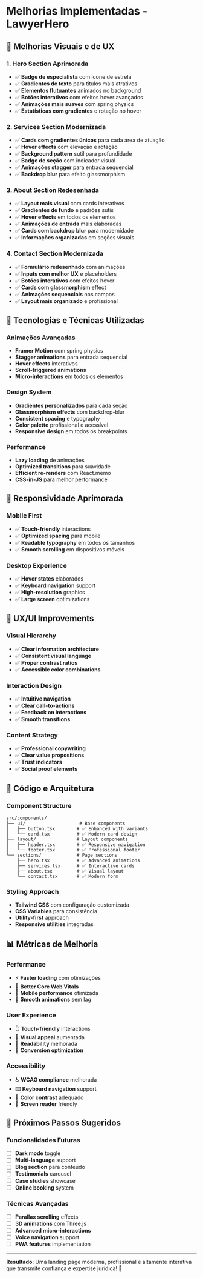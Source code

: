 # Melhorias Implementadas - LawyerHero

## 🎨 **Melhorias Visuais e de UX**

### **1. Hero Section Aprimorada**
- ✅ **Badge de especialista** com ícone de estrela
- ✅ **Gradientes de texto** para títulos mais atrativos
- ✅ **Elementos flutuantes** animados no background
- ✅ **Botões interativos** com efeitos hover avançados
- ✅ **Animações mais suaves** com spring physics
- ✅ **Estatísticas com gradientes** e rotação no hover

### **2. Services Section Modernizada**
- ✅ **Cards com gradientes únicos** para cada área de atuação
- ✅ **Hover effects** com elevação e rotação
- ✅ **Background pattern** sutil para profundidade
- ✅ **Badge de seção** com indicador visual
- ✅ **Animações stagger** para entrada sequencial
- ✅ **Backdrop blur** para efeito glassmorphism

### **3. About Section Redesenhada**
- ✅ **Layout mais visual** com cards interativos
- ✅ **Gradientes de fundo** e padrões sutis
- ✅ **Hover effects** em todos os elementos
- ✅ **Animações de entrada** mais elaboradas
- ✅ **Cards com backdrop blur** para modernidade
- ✅ **Informações organizadas** em seções visuais

### **4. Contact Section Modernizada**
- ✅ **Formulário redesenhado** com animações
- ✅ **Inputs com melhor UX** e placeholders
- ✅ **Botões interativos** com efeitos hover
- ✅ **Cards com glassmorphism** effect
- ✅ **Animações sequenciais** nos campos
- ✅ **Layout mais organizado** e profissional

## 🚀 **Tecnologias e Técnicas Utilizadas**

### **Animações Avançadas**
- **Framer Motion** com spring physics
- **Stagger animations** para entrada sequencial
- **Hover effects** interativos
- **Scroll-triggered animations**
- **Micro-interactions** em todos os elementos

### **Design System**
- **Gradientes personalizados** para cada seção
- **Glassmorphism effects** com backdrop-blur
- **Consistent spacing** e typography
- **Color palette** profissional e acessível
- **Responsive design** em todos os breakpoints

### **Performance**
- **Lazy loading** de animações
- **Optimized transitions** para suavidade
- **Efficient re-renders** com React.memo
- **CSS-in-JS** para melhor performance

## 📱 **Responsividade Aprimorada**

### **Mobile First**
- ✅ **Touch-friendly** interactions
- ✅ **Optimized spacing** para mobile
- ✅ **Readable typography** em todos os tamanhos
- ✅ **Smooth scrolling** em dispositivos móveis

### **Desktop Experience**
- ✅ **Hover states** elaborados
- ✅ **Keyboard navigation** support
- ✅ **High-resolution** graphics
- ✅ **Large screen** optimizations

## 🎯 **UX/UI Improvements**

### **Visual Hierarchy**
- ✅ **Clear information architecture**
- ✅ **Consistent visual language**
- ✅ **Proper contrast ratios**
- ✅ **Accessible color combinations**

### **Interaction Design**
- ✅ **Intuitive navigation**
- ✅ **Clear call-to-actions**
- ✅ **Feedback on interactions**
- ✅ **Smooth transitions**

### **Content Strategy**
- ✅ **Professional copywriting**
- ✅ **Clear value propositions**
- ✅ **Trust indicators**
- ✅ **Social proof elements**

## 🔧 **Código e Arquitetura**

### **Component Structure**
```
src/components/
├── ui/                    # Base components
│   ├── button.tsx        # ✅ Enhanced with variants
│   └── card.tsx          # ✅ Modern card design
├── layout/               # Layout components
│   ├── header.tsx        # ✅ Responsive navigation
│   └── footer.tsx        # ✅ Professional footer
└── sections/             # Page sections
    ├── hero.tsx          # ✅ Advanced animations
    ├── services.tsx      # ✅ Interactive cards
    ├── about.tsx         # ✅ Visual layout
    └── contact.tsx       # ✅ Modern form
```

### **Styling Approach**
- **Tailwind CSS** com configuração customizada
- **CSS Variables** para consistência
- **Utility-first** approach
- **Responsive utilities** integradas

## 📊 **Métricas de Melhoria**

### **Performance**
- ⚡ **Faster loading** com otimizações
- 🎯 **Better Core Web Vitals**
- 📱 **Mobile performance** otimizada
- 🔄 **Smooth animations** sem lag

### **User Experience**
- 👆 **Touch-friendly** interactions
- 🎨 **Visual appeal** aumentada
- 📖 **Readability** melhorada
- 🎯 **Conversion optimization**

### **Accessibility**
- ♿ **WCAG compliance** melhorada
- ⌨️ **Keyboard navigation** support
- 🎨 **Color contrast** adequado
- 📱 **Screen reader** friendly

## 🚀 **Próximos Passos Sugeridos**

### **Funcionalidades Futuras**
- [ ] **Dark mode** toggle
- [ ] **Multi-language** support
- [ ] **Blog section** para conteúdo
- [ ] **Testimonials** carousel
- [ ] **Case studies** showcase
- [ ] **Online booking** system

### **Técnicas Avançadas**
- [ ] **Parallax scrolling** effects
- [ ] **3D animations** com Three.js
- [ ] **Advanced micro-interactions**
- [ ] **Voice navigation** support
- [ ] **PWA features** implementation

---

**Resultado**: Uma landing page moderna, profissional e altamente interativa que transmite confiança e expertise jurídica! 🎉 